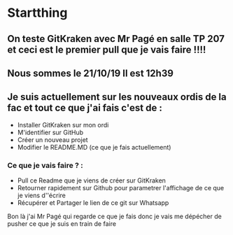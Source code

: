# Startthing
## On teste GitKraken avec Mr Pagé en salle TP 207 et ceci est le premier pull que je vais faire !!!! 
## Nous sommes le 21/10/19 Il est 12h39

## Je suis actuellement sur les nouveaux ordis de la fac et tout ce que j'ai fais c'est de :
- Installer GitKraken sur mon ordi
- M'identifier sur GitHub
- Créer un nouveau projet
- Modifier le README.MD (ce que je fais actuellement)

### Ce que je vais faire ? :
- Pull ce Readme que je viens de créer sur GitKraken
- Retourner rapidement sur Github pour parametrer l'affichage de ce que je viens d''écrire
- Récupérer et Partager le lien de ce git sur Whatsapp 

Bon là j'ai Mr Pagé qui regarde ce que je fais donc je vais me dépécher de pusher ce que je suis en train de faire